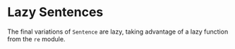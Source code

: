 # Lazy Sentences

The final variations of `Sentence` are lazy, taking advantage of a lazy function from the `re` module.